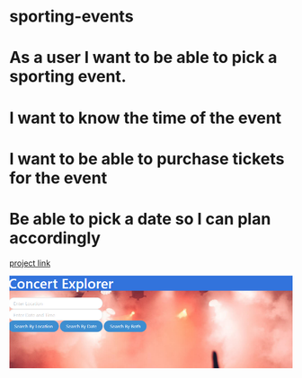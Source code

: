 # sporting-events

# As a user I want to be able to pick a sporting event.

# I want to know the time of the event

# I want to be able to purchase tickets for the event

# Be able to pick a date so I can plan accordingly



[project link](https://github.com/samschool789/sporting-events)

![image](./assets/Images/READMEimg.png)